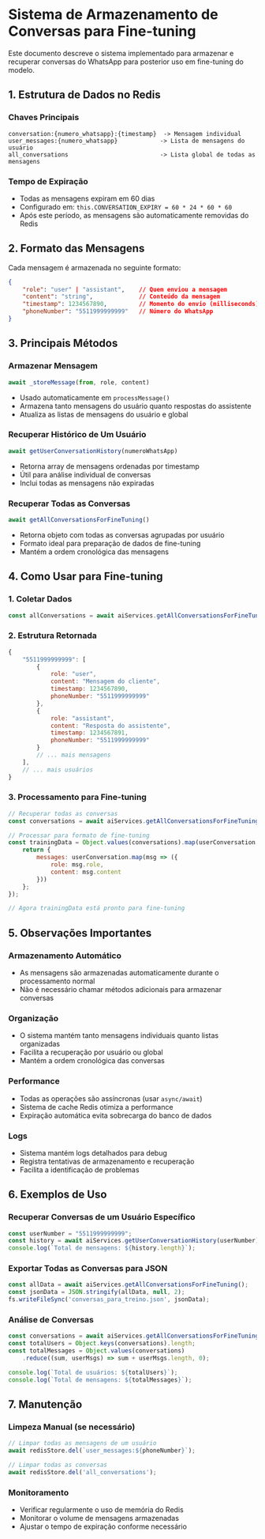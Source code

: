 # Sistema de Armazenamento de Conversas para Fine-tuning

Este documento descreve o sistema implementado para armazenar e recuperar conversas do WhatsApp para posterior uso em fine-tuning do modelo.

## 1. Estrutura de Dados no Redis

### Chaves Principais
```
conversation:{numero_whatsapp}:{timestamp}  -> Mensagem individual
user_messages:{numero_whatsapp}            -> Lista de mensagens do usuário
all_conversations                          -> Lista global de todas as mensagens
```

### Tempo de Expiração
- Todas as mensagens expiram em 60 dias
- Configurado em: `this.CONVERSATION_EXPIRY = 60 * 24 * 60 * 60`
- Após este período, as mensagens são automaticamente removidas do Redis

## 2. Formato das Mensagens

Cada mensagem é armazenada no seguinte formato:
```json
{
    "role": "user" | "assistant",    // Quem enviou a mensagem
    "content": "string",             // Conteúdo da mensagem
    "timestamp": 1234567890,         // Momento do envio (milliseconds)
    "phoneNumber": "5511999999999"   // Número do WhatsApp
}
```

## 3. Principais Métodos

### Armazenar Mensagem
```javascript
await _storeMessage(from, role, content)
```
- Usado automaticamente em `processMessage()`
- Armazena tanto mensagens do usuário quanto respostas do assistente
- Atualiza as listas de mensagens do usuário e global

### Recuperar Histórico de Um Usuário
```javascript
await getUserConversationHistory(numeroWhatsApp)
```
- Retorna array de mensagens ordenadas por timestamp
- Útil para análise individual de conversas
- Inclui todas as mensagens não expiradas

### Recuperar Todas as Conversas
```javascript
await getAllConversationsForFineTuning()
```
- Retorna objeto com todas as conversas agrupadas por usuário
- Formato ideal para preparação de dados de fine-tuning
- Mantém a ordem cronológica das mensagens

## 4. Como Usar para Fine-tuning

### 1. Coletar Dados
```javascript
const allConversations = await aiServices.getAllConversationsForFineTuning();
```

### 2. Estrutura Retornada
```javascript
{
    "5511999999999": [
        {
            role: "user",
            content: "Mensagem do cliente",
            timestamp: 1234567890,
            phoneNumber: "5511999999999"
        },
        {
            role: "assistant",
            content: "Resposta do assistente",
            timestamp: 1234567891,
            phoneNumber: "5511999999999"
        }
        // ... mais mensagens
    ],
    // ... mais usuários
}
```

### 3. Processamento para Fine-tuning
```javascript
// Recuperar todas as conversas
const conversations = await aiServices.getAllConversationsForFineTuning();

// Processar para formato de fine-tuning
const trainingData = Object.values(conversations).map(userConversation => {
    return {
        messages: userConversation.map(msg => ({
            role: msg.role,
            content: msg.content
        }))
    };
});

// Agora trainingData está pronto para fine-tuning
```

## 5. Observações Importantes

### Armazenamento Automático
- As mensagens são armazenadas automaticamente durante o processamento normal
- Não é necessário chamar métodos adicionais para armazenar conversas

### Organização
- O sistema mantém tanto mensagens individuais quanto listas organizadas
- Facilita a recuperação por usuário ou global
- Mantém a ordem cronológica das conversas

### Performance
- Todas as operações são assíncronas (usar `async/await`)
- Sistema de cache Redis otimiza a performance
- Expiração automática evita sobrecarga do banco de dados

### Logs
- Sistema mantém logs detalhados para debug
- Registra tentativas de armazenamento e recuperação
- Facilita a identificação de problemas

## 6. Exemplos de Uso

### Recuperar Conversas de um Usuário Específico
```javascript
const userNumber = "5511999999999";
const history = await aiServices.getUserConversationHistory(userNumber);
console.log(`Total de mensagens: ${history.length}`);
```

### Exportar Todas as Conversas para JSON
```javascript
const allData = await aiServices.getAllConversationsForFineTuning();
const jsonData = JSON.stringify(allData, null, 2);
fs.writeFileSync('conversas_para_treino.json', jsonData);
```

### Análise de Conversas
```javascript
const conversations = await aiServices.getAllConversationsForFineTuning();
const totalUsers = Object.keys(conversations).length;
const totalMessages = Object.values(conversations)
    .reduce((sum, userMsgs) => sum + userMsgs.length, 0);

console.log(`Total de usuários: ${totalUsers}`);
console.log(`Total de mensagens: ${totalMessages}`);
```

## 7. Manutenção

### Limpeza Manual (se necessário)
```javascript
// Limpar todas as mensagens de um usuário
await redisStore.del(`user_messages:${phoneNumber}`);

// Limpar todas as conversas
await redisStore.del('all_conversations');
```

### Monitoramento
- Verificar regularmente o uso de memória do Redis
- Monitorar o volume de mensagens armazenadas
- Ajustar o tempo de expiração conforme necessário 